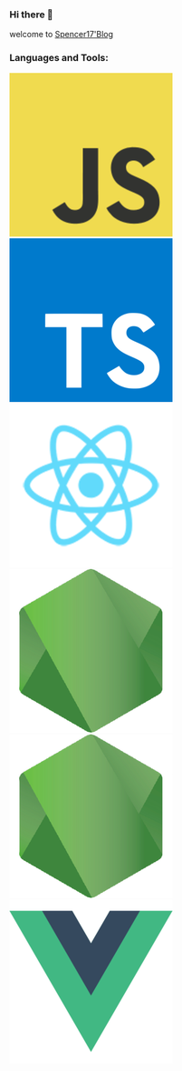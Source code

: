 ### Hi there 👋
welcome to [Spencer17'Blog](https://spencer17x.github.io/)
### Languages and Tools:
![](https://raw.githubusercontent.com/github/explore/80688e429a7d4ef2fca1e82350fe8e3517d3494d/topics/javascript/javascript.png)
![](https://raw.githubusercontent.com/github/explore/80688e429a7d4ef2fca1e82350fe8e3517d3494d/topics/typescript/typescript.png)
![](https://raw.githubusercontent.com/github/explore/80688e429a7d4ef2fca1e82350fe8e3517d3494d/topics/react/react.png)
![](https://raw.githubusercontent.com/github/explore/80688e429a7d4ef2fca1e82350fe8e3517d3494d/topics/nodejs/nodejs.png)
![](https://raw.githubusercontent.com/github/explore/80688e429a7d4ef2fca1e82350fe8e3517d3494d/topics/nodejs/nodejs.png)
![](https://raw.githubusercontent.com/github/explore/80688e429a7d4ef2fca1e82350fe8e3517d3494d/topics/vue/vue.png)
<!--
**Spencer17x/Spencer17x** is a ✨ _special_ ✨ repository because its `README.md` (this file) appears on your GitHub profile.

Here are some ideas to get you started:

- 🔭 I’m currently working on ...
- 🌱 I’m currently learning ...
- 👯 I’m looking to collaborate on ...
- 🤔 I’m looking for help with ...
- 💬 Ask me about ...
- 📫 How to reach me: ...
- 😄 Pronouns: ...
- ⚡ Fun fact: ...
-->

